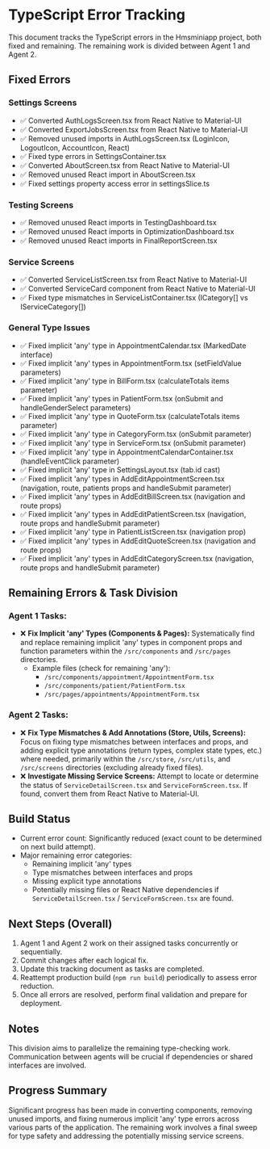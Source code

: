 # TypeScript Error Tracking

This document tracks the TypeScript errors in the Hmsminiapp project, both fixed and remaining. The remaining work is divided between Agent 1 and Agent 2.

## Fixed Errors

### Settings Screens
- ✅ Converted AuthLogsScreen.tsx from React Native to Material-UI
- ✅ Converted ExportJobsScreen.tsx from React Native to Material-UI
- ✅ Removed unused imports in AuthLogsScreen.tsx (LoginIcon, LogoutIcon, AccountIcon, React)
- ✅ Fixed type errors in SettingsContainer.tsx
- ✅ Converted AboutScreen.tsx from React Native to Material-UI
- ✅ Removed unused React import in AboutScreen.tsx
- ✅ Fixed settings property access error in settingsSlice.ts

### Testing Screens
- ✅ Removed unused React imports in TestingDashboard.tsx
- ✅ Removed unused React imports in OptimizationDashboard.tsx
- ✅ Removed unused React imports in FinalReportScreen.tsx

### Service Screens
- ✅ Converted ServiceListScreen.tsx from React Native to Material-UI
- ✅ Converted ServiceCard component from React Native to Material-UI
- ✅ Fixed type mismatches in ServiceListContainer.tsx (ICategory[] vs IServiceCategory[])

### General Type Issues
- ✅ Fixed implicit 'any' type in AppointmentCalendar.tsx (MarkedDate interface)
- ✅ Fixed implicit 'any' types in AppointmentForm.tsx (setFieldValue parameters)
- ✅ Fixed implicit 'any' type in BillForm.tsx (calculateTotals items parameter)
- ✅ Fixed implicit 'any' types in PatientForm.tsx (onSubmit and handleGenderSelect parameters)
- ✅ Fixed implicit 'any' type in QuoteForm.tsx (calculateTotals items parameter)
- ✅ Fixed implicit 'any' type in CategoryForm.tsx (onSubmit parameter)
- ✅ Fixed implicit 'any' type in ServiceForm.tsx (onSubmit parameter)
- ✅ Fixed implicit 'any' type in AppointmentCalendarContainer.tsx (handleEventClick parameter)
- ✅ Fixed implicit 'any' type in SettingsLayout.tsx (tab.id cast)
- ✅ Fixed implicit 'any' types in AddEditAppointmentScreen.tsx (navigation, route, patients props and handleSubmit parameter)
- ✅ Fixed implicit 'any' types in AddEditBillScreen.tsx (navigation and route props)
- ✅ Fixed implicit 'any' types in AddEditPatientScreen.tsx (navigation, route props and handleSubmit parameter)
- ✅ Fixed implicit 'any' type in PatientListScreen.tsx (navigation prop)
- ✅ Fixed implicit 'any' types in AddEditQuoteScreen.tsx (navigation and route props)
- ✅ Fixed implicit 'any' types in AddEditCategoryScreen.tsx (navigation, route props and handleSubmit parameter)

## Remaining Errors & Task Division

### Agent 1 Tasks:
- ❌ **Fix Implicit 'any' Types (Components & Pages):** Systematically find and replace remaining implicit 'any' types in component props and function parameters within the `/src/components` and `/src/pages` directories.
  - Example files (check for remaining 'any'):
    - `/src/components/appointment/AppointmentForm.tsx`
    - `/src/components/patient/PatientForm.tsx`
    - `/src/pages/appointments/AppointmentForm.tsx`

### Agent 2 Tasks:
- ❌ **Fix Type Mismatches & Add Annotations (Store, Utils, Screens):** Focus on fixing type mismatches between interfaces and props, and adding explicit type annotations (return types, complex state types, etc.) where needed, primarily within the `/src/store`, `/src/utils`, and `/src/screens` directories (excluding already fixed files).
- ❌ **Investigate Missing Service Screens:** Attempt to locate or determine the status of `ServiceDetailScreen.tsx` and `ServiceFormScreen.tsx`. If found, convert them from React Native to Material-UI.

## Build Status
- Current error count: Significantly reduced (exact count to be determined on next build attempt).
- Major remaining error categories:
  - Remaining implicit 'any' types
  - Type mismatches between interfaces and props
  - Missing explicit type annotations
  - Potentially missing files or React Native dependencies if `ServiceDetailScreen.tsx` / `ServiceFormScreen.tsx` are found.

## Next Steps (Overall)
1. Agent 1 and Agent 2 work on their assigned tasks concurrently or sequentially.
2. Commit changes after each logical fix.
3. Update this tracking document as tasks are completed.
4. Reattempt production build (`npm run build`) periodically to assess error reduction.
5. Once all errors are resolved, perform final validation and prepare for deployment.

## Notes
This division aims to parallelize the remaining type-checking work. Communication between agents will be crucial if dependencies or shared interfaces are involved.

## Progress Summary
Significant progress has been made in converting components, removing unused imports, and fixing numerous implicit 'any' type errors across various parts of the application. The remaining work involves a final sweep for type safety and addressing the potentially missing service screens.